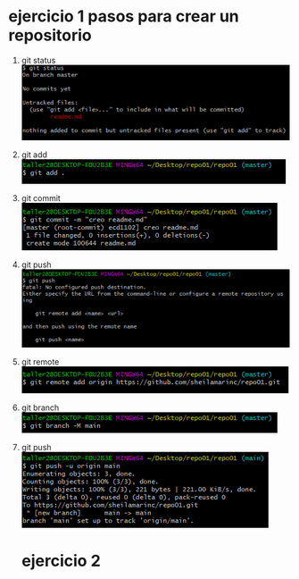 # ejercicio 1 pasos para crear un repositorio

1. git status 
   ![status](./images/Captura.PNG)
2. git add
   ![add](./images/add.PNG)
3. git commit
   ![commit](./images/commit.PNG)
4. git push
   ![push](./images/push.PNG)
5. git remote 
   ![remote](./images/addremote.PNG)
6. git branch 
   ![git branch](./images/mastertomain.PNG)
7. git push
   ![git push](./images/gitpushremote.PNG)

   # ejercicio 2 
   